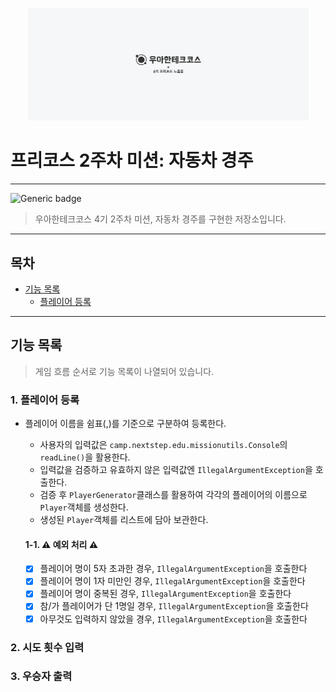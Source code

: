 <p align="center">
    <img src="wooteco.png" alt="우아한테크코스" width="449">
</p>

# 프리코스 2주차 미션: 자동차 경주

---
![Generic badge](https://img.shields.io/badge/precourse-week2-blue.svg)

> 우아한테크코스 4기 2주차 미션, 자동차 경주를 구현한 저장소입니다.
---

## 목차

- [기능 목록](#기능-목록)
    - [플레이어 등록](#1-플레이어-등록)

---

## 기능 목록

> 게임 흐름 순서로 기능 목록이 나열되어 있습니다.

### 1. 플레이어 등록

- 플레이어 이름을 쉼표(,)를 기준으로 구분하여 등록한다.
    - 사용자의 입력값은 `camp.nextstep.edu.missionutils.Console`의 `readLine()`을 활용한다.
    - 입력값을 검증하고 유효하지 않은 입력값엔 `IllegalArgumentException`을 호출한다.
    - 검증 후 `PlayerGenerator`클래스를 활용하여 각각의 플레이어의 이름으로 `Player`객체를 생성한다.
    - 생성된 `Player`객체를 리스트에 담아 보관한다.

  #### 1-1. ⚠️ 예외 처리 ⚠️
    - [x] 플레이어 명이 5자 초과한 경우, ``IllegalArgumentException``을 호출한다
    - [x] 플레이어 명이 1자 미만인 경우, ``IllegalArgumentException``을 호출한다
    - [x] 플레이어 명이 중복된 경우, ``IllegalArgumentException``을 호출한다
    - [x] 참/가 플레이어가 단 1명일 경우, ``IllegalArgumentException``을 호출한다
    - [x] 아무것도 입력하지 않았을 경우, ``IllegalArgumentException``을 호출한다

### 2. 시도 횟수 입력

### 3. 우승자 출력
